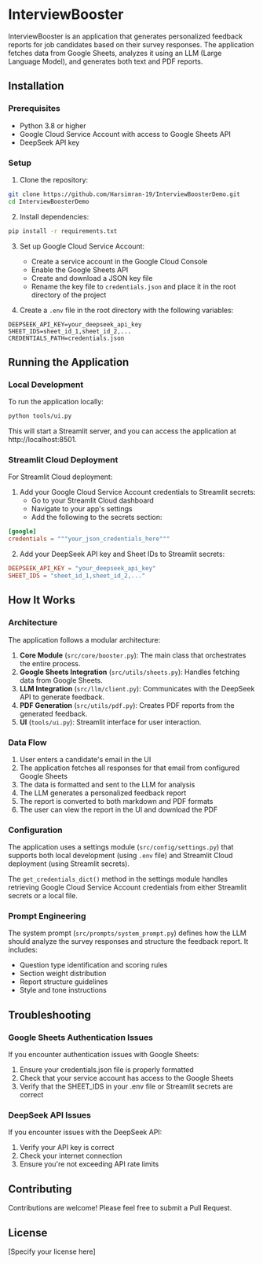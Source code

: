 # InterviewBooster

InterviewBooster is an application that generates personalized feedback reports for job candidates based on their survey responses. The application fetches data from Google Sheets, analyzes it using an LLM (Large Language Model), and generates both text and PDF reports.

## Installation

### Prerequisites

- Python 3.8 or higher
- Google Cloud Service Account with access to Google Sheets API
- DeepSeek API key

### Setup

1. Clone the repository:

```bash
git clone https://github.com/Harsimran-19/InterviewBoosterDemo.git
cd InterviewBoosterDemo
```

2. Install dependencies:

```bash
pip install -r requirements.txt
```

3. Set up Google Cloud Service Account:
   - Create a service account in the Google Cloud Console
   - Enable the Google Sheets API
   - Create and download a JSON key file
   - Rename the key file to `credentials.json` and place it in the root directory of the project

4. Create a `.env` file in the root directory with the following variables:

```
DEEPSEEK_API_KEY=your_deepseek_api_key
SHEET_IDS=sheet_id_1,sheet_id_2,...
CREDENTIALS_PATH=credentials.json
```

## Running the Application

### Local Development

To run the application locally:

```bash
python tools/ui.py
```

This will start a Streamlit server, and you can access the application at http://localhost:8501.

### Streamlit Cloud Deployment

For Streamlit Cloud deployment:

1. Add your Google Cloud Service Account credentials to Streamlit secrets:
   - Go to your Streamlit Cloud dashboard
   - Navigate to your app's settings
   - Add the following to the secrets section:

```toml
[google]
credentials = """your_json_credentials_here"""
```

2. Add your DeepSeek API key and Sheet IDs to Streamlit secrets:

```toml
DEEPSEEK_API_KEY = "your_deepseek_api_key"
SHEET_IDS = "sheet_id_1,sheet_id_2,..."
```

## How It Works

### Architecture

The application follows a modular architecture:

1. **Core Module** (`src/core/booster.py`): The main class that orchestrates the entire process.
2. **Google Sheets Integration** (`src/utils/sheets.py`): Handles fetching data from Google Sheets.
3. **LLM Integration** (`src/llm/client.py`): Communicates with the DeepSeek API to generate feedback.
4. **PDF Generation** (`src/utils/pdf.py`): Creates PDF reports from the generated feedback.
5. **UI** (`tools/ui.py`): Streamlit interface for user interaction.

### Data Flow

1. User enters a candidate's email in the UI
2. The application fetches all responses for that email from configured Google Sheets
3. The data is formatted and sent to the LLM for analysis
4. The LLM generates a personalized feedback report
5. The report is converted to both markdown and PDF formats
6. The user can view the report in the UI and download the PDF

### Configuration

The application uses a settings module (`src/config/settings.py`) that supports both local development (using `.env` file) and Streamlit Cloud deployment (using Streamlit secrets).

The `get_credentials_dict()` method in the settings module handles retrieving Google Cloud Service Account credentials from either Streamlit secrets or a local file.

### Prompt Engineering

The system prompt (`src/prompts/system_prompt.py`) defines how the LLM should analyze the survey responses and structure the feedback report. It includes:

- Question type identification and scoring rules
- Section weight distribution
- Report structure guidelines
- Style and tone instructions

## Troubleshooting

### Google Sheets Authentication Issues

If you encounter authentication issues with Google Sheets:

1. Ensure your credentials.json file is properly formatted
2. Check that your service account has access to the Google Sheets
3. Verify that the SHEET_IDS in your .env file or Streamlit secrets are correct

### DeepSeek API Issues

If you encounter issues with the DeepSeek API:

1. Verify your API key is correct
2. Check your internet connection
3. Ensure you're not exceeding API rate limits

## Contributing

Contributions are welcome! Please feel free to submit a Pull Request.

## License

[Specify your license here]
